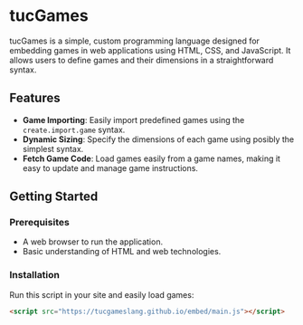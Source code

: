# tucGames

tucGames is a simple, custom programming language designed for embedding games in web applications using HTML, CSS, and JavaScript. It allows users to define games and their dimensions in a straightforward syntax.

## Features

- **Game Importing**: Easily import predefined games using the `create.import.game` syntax.
- **Dynamic Sizing**: Specify the dimensions of each game using posibly the simplest syntax.
- **Fetch Game Code**: Load games easily from a game names, making it easy to update and manage game instructions.

## Getting Started

### Prerequisites

- A web browser to run the application.
- Basic understanding of HTML and web technologies.

### Installation

Run this script in your site and easily load games:
   ```html
<script src="https://tucgameslang.github.io/embed/main.js"></script>
